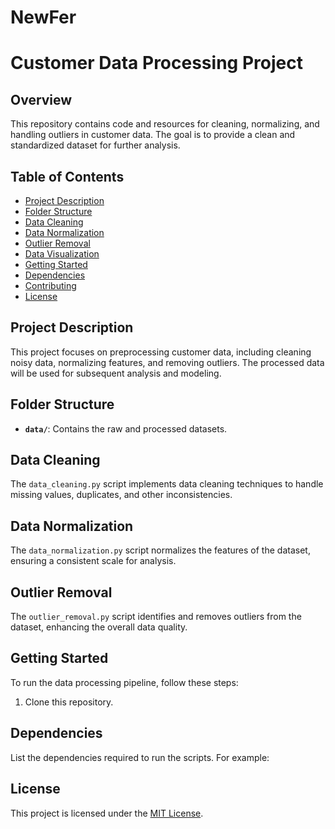 # NewFer

# Customer Data Processing Project

## Overview

This repository contains code and resources for cleaning, normalizing, and handling outliers in customer data. The goal is to provide a clean and standardized dataset for further analysis.

## Table of Contents

- [Project Description](#project-description)
- [Folder Structure](#folder-structure)
- [Data Cleaning](#data-cleaning)
- [Data Normalization](#data-normalization)
- [Outlier Removal](#outlier-removal)
- [Data Visualization](#data-visualization)
- [Getting Started](#getting-started)
- [Dependencies](#dependencies)
- [Contributing](#contributing)
- [License](#license)

## Project Description

This project focuses on preprocessing customer data, including cleaning noisy data, normalizing features, and removing outliers. The processed data will be used for subsequent analysis and modeling.

## Folder Structure

- **`data/`**: Contains the raw and processed datasets.

## Data Cleaning

The `data_cleaning.py` script implements data cleaning techniques to handle missing values, duplicates, and other inconsistencies.

## Data Normalization

The `data_normalization.py` script normalizes the features of the dataset, ensuring a consistent scale for analysis.

## Outlier Removal

The `outlier_removal.py` script identifies and removes outliers from the dataset, enhancing the overall data quality.

## Getting Started

To run the data processing pipeline, follow these steps:

1. Clone this repository.

## Dependencies

List the dependencies required to run the scripts. For example:

## License

This project is licensed under the [MIT License](LICENSE).
